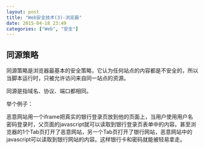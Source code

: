 ```yaml
---
layout: post
title: "Web安全技术(3)-浏览器"
date: 2015-04-18 23:49
categories: ["Web", "安全"]
---
```


同源策略
-----------------------

同源策略是浏览器最基本的安全策略，它认为任何站点的内容都是不安全的，所以当脚本运行时，只被允许访问来自同一站点的资源。

同源是指域名、协议、端口都相同。

举个例子：

   恶意网站用一个iframe把真实的银行登录页放到他的页面上，当用户使用用户名密码登录时，父页面的javascript就可以读取到银行登录页表单中的内容。甚至浏览器的1个Tab页打开了恶意网站，另一个Tab页打开了银行网站，恶意网站中的javascript可以读取到银行网站的内容。这样银行卡和密码就能被轻易拿走。
 


